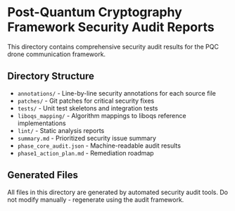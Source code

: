 # Post-Quantum Cryptography Framework Security Audit Reports

This directory contains comprehensive security audit results for the PQC drone communication framework.

## Directory Structure

- `annotations/` - Line-by-line security annotations for each source file
- `patches/` - Git patches for critical security fixes
- `tests/` - Unit test skeletons and integration tests
- `liboqs_mapping/` - Algorithm mappings to liboqs reference implementations
- `lint/` - Static analysis reports
- `summary.md` - Prioritized security issue summary
- `phase_core_audit.json` - Machine-readable audit results
- `phase1_action_plan.md` - Remediation roadmap

## Generated Files

All files in this directory are generated by automated security audit tools.
Do not modify manually - regenerate using the audit framework.
